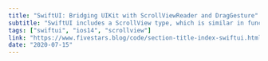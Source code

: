 ```yaml
---
title: "SwiftUI: Bridging UIKit with ScrollViewReader and DragGesture"
subtitle: "SwiftUI includes a ScrollView type, which is similar in function to its UIKit counterpart. However, until recently, SwiftUI was unable to programmatically scroll to a particular offset in the ScrollView. With iOS 14, this is now possible, and in this post, Federico Zanetello uses this new ability, together with DragGesture, to implement his own version of an index list."
tags: ["swiftui", "ios14", "scrollview"]
link: "https://www.fivestars.blog/code/section-title-index-swiftui.html"
date: "2020-07-15"
---
```

